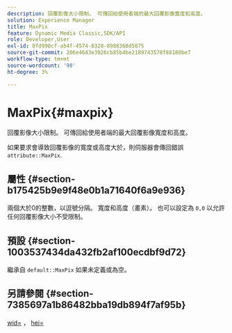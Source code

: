 ```yaml
---
description: 回覆影像大小限制。 可傳回給使用者端的最大回覆影像寬度和高度。
solution: Experience Manager
title: MaxPix
feature: Dynamic Media Classic,SDK/API
role: Developer,User
exl-id: 0fd990cf-a54f-4574-8328-8988368d5875
source-git-commit: 206e4643e3926cb85b4be2189743578f88180be7
workflow-type: tm+mt
source-wordcount: '98'
ht-degree: 3%

---
```


# MaxPix{#maxpix}

回覆影像大小限制。 可傳回給使用者端的最大回覆影像寬度和高度。

如果要求會導致回覆影像的寬度或高度大於，則伺服器會傳回錯誤 `attribute::MaxPix`.

## 屬性 {#section-b175425b9e9f48e0b1a71640f6a9e936}

兩個大於0的整數，以逗號分隔。 寬度和高度（畫素）。 也可以設定為 `0,0` 以允許任何回覆影像大小不受限制。

## 預設 {#section-1003537434da432fb2af100ecdbf9d72}

繼承自 `default::MaxPix` 如果未定義或為空。

## 另請參閱 {#section-7385697a1b86482bba19db894f7af95b}

[wid=](../../../../../is-api/http-ref/image-serving-api-ref/c-http-protocol-reference/c-command-reference/r-is-http-wid.md#reference-bfeadcb67bf4485f851eb21345527e47) ， [hei=](../../../../../is-api/http-ref/image-serving-api-ref/c-http-protocol-reference/c-command-reference/r-is-http-hei.md#reference-6d6f556ccc0e4b98a815e8a5c1944a96)
